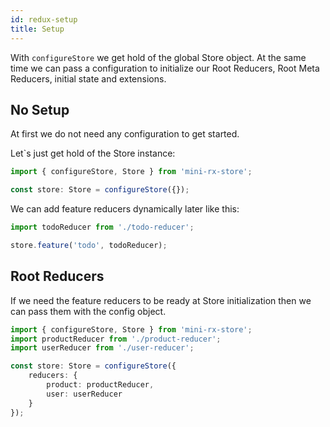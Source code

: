 ```yaml
---
id: redux-setup
title: Setup
---
```


With `configureStore` we get hold of the global Store object. 
At the same time we can pass a configuration to initialize our Root Reducers, Root Meta Reducers, initial state and extensions.

## No Setup
At first we do not need any configuration to get started.

Let`s just get hold of the Store instance:

```ts
import { configureStore, Store } from 'mini-rx-store';

const store: Store = configureStore({});
```

We can add feature reducers dynamically later like this:
```ts
import todoReducer from './todo-reducer';

store.feature('todo', todoReducer);
```

## Root Reducers
If we need the feature reducers to be ready at Store initialization then we can pass them with the config object.

```ts
import { configureStore, Store } from 'mini-rx-store';
import productReducer from './product-reducer';
import userReducer from './user-reducer';

const store: Store = configureStore({
    reducers: {
        product: productReducer,
        user: userReducer
    }
});
```

